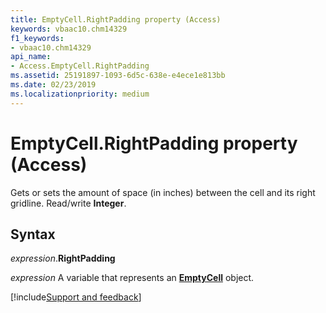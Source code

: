 ```yaml
---
title: EmptyCell.RightPadding property (Access)
keywords: vbaac10.chm14329
f1_keywords:
- vbaac10.chm14329
api_name:
- Access.EmptyCell.RightPadding
ms.assetid: 25191897-1093-6d5c-638e-e4ece1e813bb
ms.date: 02/23/2019
ms.localizationpriority: medium
---
```



# EmptyCell.RightPadding property (Access)

Gets or sets the amount of space (in inches) between the cell and its right gridline. Read/write **Integer**.


## Syntax

_expression_.**RightPadding**

_expression_ A variable that represents an **[EmptyCell](Access.EmptyCell.md)** object.




[!include[Support and feedback](~/includes/feedback-boilerplate.md)]